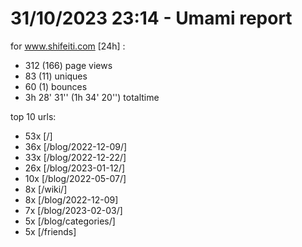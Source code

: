 # 31/10/2023 23:14 - Umami report
for www.shifeiti.com [24h] :

 - 312 (166) page views
 - 83 (11) uniques
 - 60 (1) bounces
 - 3h 28' 31'' (1h 34' 20'') totaltime


top 10 urls:
 - 53x [/]
 - 36x [/blog/2022-12-09/]
 - 33x [/blog/2022-12-22/]
 - 26x [/blog/2023-01-12/]
 - 10x [/blog/2022-05-07/]
 - 8x [/wiki/]
 - 8x [/blog/2022-12-09]
 - 7x [/blog/2023-02-03/]
 - 5x [/blog/categories/]
 - 5x [/friends]



